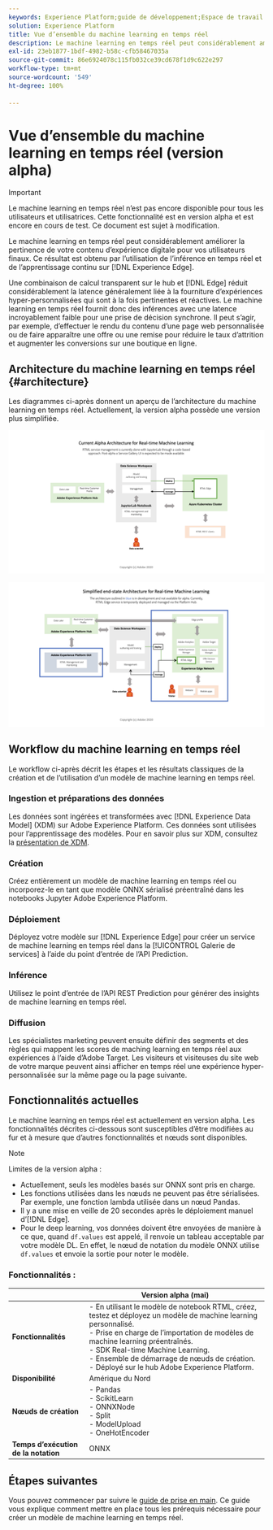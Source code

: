 ```yaml
---
keywords: Experience Platform;guide de développement;Espace de travail de science des données;rubriques les plus consultées;machine learning en temps réel;
solution: Experience Platform
title: Vue d’ensemble du machine learning en temps réel
description: Le machine learning en temps réel peut considérablement améliorer la pertinence de votre contenu d’expérience digitale pour vos utilisateurs finaux. Ce résultat est obtenu par l’utilisation de l’inférence en temps réel et de l’apprentissage continu sur Experience Edge.
exl-id: 23eb1877-1bdf-4982-b58c-cfb58467035a
source-git-commit: 86e6924078c115fb032ce39cd678f1d9c622e297
workflow-type: tm+mt
source-wordcount: '549'
ht-degree: 100%

---
```


# Vue d’ensemble du machine learning en temps réel (version alpha)

>[!IMPORTANT]
>
>Le machine learning en temps réel n’est pas encore disponible pour tous les utilisateurs et utilisatrices. Cette fonctionnalité est en version alpha et est encore en cours de test. Ce document est sujet à modification.

Le machine learning en temps réel peut considérablement améliorer la pertinence de votre contenu d’expérience digitale pour vos utilisateurs finaux. Ce résultat est obtenu par l’utilisation de l’inférence en temps réel et de l’apprentissage continu sur [!DNL Experience Edge].

Une combinaison de calcul transparent sur le hub et [!DNL Edge] réduit considérablement la latence généralement liée à la fourniture d’expériences hyper-personnalisées qui sont à la fois pertinentes et réactives. Le machine learning en temps réel fournit donc des inférences avec une latence incroyablement faible pour une prise de décision synchrone. Il peut s’agir, par exemple, d’effectuer le rendu du contenu d’une page web personnalisée ou de faire apparaître une offre ou une remise pour réduire le taux d’attrition et augmenter les conversions sur une boutique en ligne.

## Architecture du machine learning en temps réel {#architecture}

Les diagrammes ci-après donnent un aperçu de l’architecture du machine learning en temps réel. Actuellement, la version alpha possède une version plus simplifiée.

![architecture alpha](../images/rtml/alpha-arch.png)

![Vue d’ensemble simplifiée](../images/rtml/end-to-end-arch.png)

## Workflow du machine learning en temps réel

Le workflow ci-après décrit les étapes et les résultats classiques de la création et de l’utilisation d’un modèle de machine learning en temps réel.

### Ingestion et préparations des données

Les données sont ingérées et transformées avec [!DNL Experience Data Model] (XDM) sur Adobe Experience Platform. Ces données sont utilisées pour l’apprentissage des modèles. Pour en savoir plus sur XDM, consultez la [présentation de XDM](../../xdm/home.md).

### Création

Créez entièrement un modèle de machine learning en temps réel ou incorporez-le en tant que modèle ONNX sérialisé préentraîné dans les notebooks Jupyter Adobe Experience Platform.

### Déploiement

Déployez votre modèle sur [!DNL Experience Edge] pour créer un service de machine learning en temps réel dans la [!UICONTROL Galerie de services] à l’aide du point d’entrée de l’API Prediction.

### Inférence   

Utilisez le point d’entrée de l’API REST Prediction pour générer des insights de machine learning en temps réel.

### Diffusion

Les spécialistes marketing peuvent ensuite définir des segments et des règles qui mappent les scores de maching learning en temps réel aux expériences à l’aide d’Adobe Target. Les visiteurs et visiteuses du site web de votre marque peuvent ainsi afficher en temps réel une expérience hyper-personnalisée sur la même page ou la page suivante.

## Fonctionnalités actuelles

Le machine learning en temps réel est actuellement en version alpha. Les fonctionnalités décrites ci-dessous sont susceptibles d’être modifiées au fur et à mesure que d’autres fonctionnalités et nœuds sont disponibles.

>[!NOTE]
>
> Limites de la version alpha :
> - Actuellement, seuls les modèles basés sur ONNX sont pris en charge.
> - Les fonctions utilisées dans les nœuds ne peuvent pas être sérialisées. Par exemple, une fonction lambda utilisée dans un nœud Pandas.
> - Il y a une mise en veille de 20 secondes après le déploiement manuel d’[!DNL Edge].
> - Pour le deep learning, vos données doivent être envoyées de manière à ce que, quand `df.values` est appelé, il renvoie un tableau acceptable par votre modèle DL. En effet, le nœud de notation du modèle ONNX utilise `df.values` et envoie la sortie pour noter le modèle.



### Fonctionnalités :

|  | Version alpha (mai) |
| --- | --- |
| **Fonctionnalités** | - En utilisant le modèle de notebook RTML, créez, testez et déployez un modèle de machine learning personnalisé. <br> - Prise en charge de l’importation de modèles de machine learning préentraînés. <br> - SDK Real-time Machine Learning. <br> - Ensemble de démarrage de nœuds de création. <br> - Déployé sur le hub Adobe Experience Platform. |
| **Disponibilité** | Amérique du Nord |
| **Nœuds de création** | - Pandas <br> - ScikitLearn <br> - ONNXNode <br> - Split <br> - ModelUpload <br> - OneHotEncoder |
| **Temps d’exécution de la notation** | ONNX |

## Étapes suivantes

Vous pouvez commencer par suivre le [guide de prise en main](./getting-started.md). Ce guide vous explique comment mettre en place tous les prérequis nécessaire pour créer un modèle de machine learning en temps réel.
